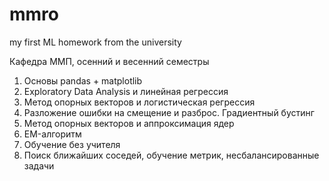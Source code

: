 # mmro
my first ML homework from the university

Кафедра ММП, осенний и весенний семестры
 1. Основы pandas + matplotlib
 2. Exploratory Data Analysis и линейная регрессия
 3. Метод опорных векторов и логистическая регрессия
 4. Разложение ошибки на смещение и разброс. Градиентный бустинг
 5. Метод опорных векторов и аппроксимация ядер
 6. EM-алгоритм
 7. Обучение без учителя
 8. Поиск ближайших соседей, обучение метрик, несбалансированные задачи
